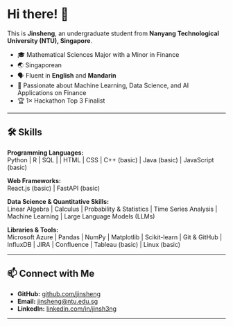 # Hi there! 👋

This is **Jinsheng**, an undergraduate student from **Nanyang Technological University (NTU), Singapore**.

- 🎓 Mathematical Sciences Major with a Minor in Finance  
- 🌏 Singaporean 
- 🗣️ Fluent in **English** and **Mandarin**  
- 🤖 Passionate about Machine Learning, Data Science, and AI Applications on Finance
- 🏆 1× Hackathon Top 3 Finalist  

---

## 🛠️ Skills

**Programming Languages:**  
Python | R | SQL | | HTML | CSS | C++ (basic) | Java (basic) | JavaScript (basic)

**Web Frameworks:**  
React.js (basic) | FastAPI (basic)  

**Data Science & Quantitative Skills:**  
Linear Algebra | Calculus | Probability & Statistics | Time Series Analysis | Machine Learning | Large Language Models (LLMs)  

**Libraries & Tools:**  
Microsoft Azure | Pandas | NumPy | Matplotlib | Scikit-learn | Git & GitHub | InfluxDB | JIRA | Confluence | Tableau (basic) | Linux (basic)    


---

## 📫 Connect with Me

- **GitHub:** [github.com/jinsheng](https://github.com/)  
- **Email:** [jinsheng@ntu.edu.sg](mailto:jinsheng@ntu.edu.sg)  
- **LinkedIn:** [linkedin.com/in/jinsh3ng](https://www.linkedin.com/in/jinsh3ng/)

---
